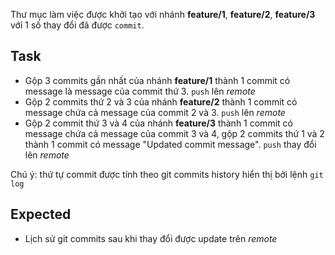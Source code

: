 Thư mục làm việc được khởi tạo với nhánh **feature/1**, **feature/2**, **feature/3** với 1 số thay đổi đã được `commit`.


## Task
- Gộp 3 commits gần nhất của nhánh **feature/1** thành 1 commit có message là message của commit thứ 3. `push` lên *remote*
- Gộp 2 commits thứ 2 và 3 của nhánh **feature/2** thành 1 commit có message chứa cả message của commit 2 và 3. `push` lên *remote*
- Gộp 2 commit thứ 3 và 4 của nhánh **feature/3** thành 1 commit có message chứa cả message của commit 3 và 4, gộp 2 commits thứ 1 và 2 thành 1 commit có message "Updated commit message". `push` thay đổi lên *remote*

Chú ý: thứ tự commit được tính theo git commits history hiển thị bởi lệnh `git log`

## Expected
- Lịch sử git commits sau khi thay đổi được update trên *remote*
